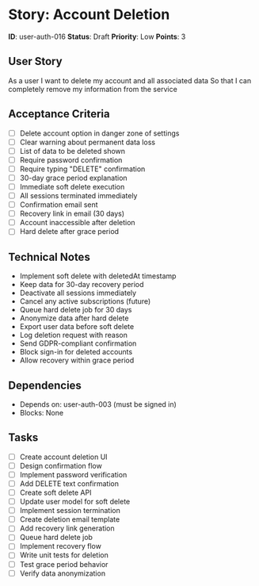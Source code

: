 # Story: Account Deletion

**ID**: user-auth-016
**Status**: Draft
**Priority**: Low
**Points**: 3

## User Story
As a user
I want to delete my account and all associated data
So that I can completely remove my information from the service

## Acceptance Criteria
- [ ] Delete account option in danger zone of settings
- [ ] Clear warning about permanent data loss
- [ ] List of data to be deleted shown
- [ ] Require password confirmation
- [ ] Require typing "DELETE" confirmation
- [ ] 30-day grace period explanation
- [ ] Immediate soft delete execution
- [ ] All sessions terminated immediately
- [ ] Confirmation email sent
- [ ] Recovery link in email (30 days)
- [ ] Account inaccessible after deletion
- [ ] Hard delete after grace period

## Technical Notes
- Implement soft delete with deletedAt timestamp
- Keep data for 30-day recovery period
- Deactivate all sessions immediately
- Cancel any active subscriptions (future)
- Queue hard delete job for 30 days
- Anonymize data after hard delete
- Export user data before soft delete
- Log deletion request with reason
- Send GDPR-compliant confirmation
- Block sign-in for deleted accounts
- Allow recovery within grace period

## Dependencies
- Depends on: user-auth-003 (must be signed in)
- Blocks: None

## Tasks
- [ ] Create account deletion UI
- [ ] Design confirmation flow
- [ ] Implement password verification
- [ ] Add DELETE text confirmation
- [ ] Create soft delete API
- [ ] Update user model for soft delete
- [ ] Implement session termination
- [ ] Create deletion email template
- [ ] Add recovery link generation
- [ ] Queue hard delete job
- [ ] Implement recovery flow
- [ ] Write unit tests for deletion
- [ ] Test grace period behavior
- [ ] Verify data anonymization